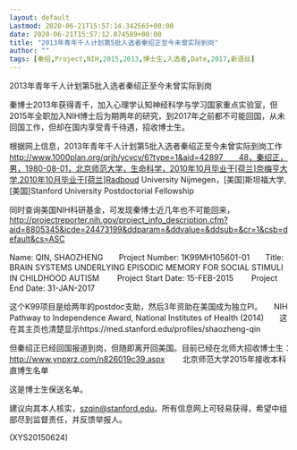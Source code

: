 ```yaml
---
layout: default
Lastmod: 2020-06-21T15:57:14.342565+00:00
date: 2020-06-21T15:57:12.074589+00:00
title: "2013年青年千人计划第5批入选者秦绍正至今未曾实际到岗"
author: ""
tags: [秦绍,Project,NIH,2015,2013,博士生,入选者,Date,2017,新语丝]
---
```


2013年青年千人计划第5批入选者秦绍正至今未曾实际到岗

秦博士2013年获得青千，加入心理学认知神经科学与学习国家重点实验室，但2015年全职加入NIH博士后为期两年的研究，到2017年之前都不可能回国，从未回国工作，但却在国内享受青千待遇，招收博士生。

根据网上信息，2013年青年千人计划第5批入选者秦绍正至今未曾实际到岗工作　　http://www.1000plan.org/qrjh/ycycy/6?type=1&aid=42897　　48，秦绍正，男，1980-08-01，北京师范大学，生命科学，2010年10月毕业于[荷兰]奈梅亨大学,2010年10月毕业于[荷兰]Radboud University Nijmegen，[美国]斯坦福大学,[美国]Stanford University Postdoctorial Fellowship

同时查询美国NIH科研基金，可发现秦博士近几年也不可能回来，　　http://projectreporter.nih.gov/project_info_description.cfm?aid=8805345&icde=24473199&ddparam=&ddvalue=&ddsub=&cr=1&csb=default&cs=ASC

Name: QIN, SHAOZHENG　　Project Number:     1K99MH105601-01　　Title:     BRAIN SYSTEMS UNDERLYING EPISODIC MEMORY FOR SOCIAL STIMULI IN CHILDHOOD AUTISM 　　Project Start Date: 15-FEB-2015 　　Project End Date: 31-JAN-2017

这个K99项目是给两年的postdoc支助，然后3年资助在美国成为独立PI。　　NIH Pathway to Independence Award, National Institutes of Health (2014)　　这在其主页也清楚显示https://med.stanford.edu/profiles/shaozheng-qin

但秦绍正已经回国报道到岗，但随即离开回美国。目前已经在北师大招收博士生：　　http://www.ynpxrz.com/n826019c39.aspx  　　北京师范大学2015年接收本科直博生名单

这是博士生保送名单。

建议向其本人核实，szqin@stanford.edu。所有信息网上可轻易获得，希望中组部尽到监督责任，并反馈举报人。

(XYS20150624)

